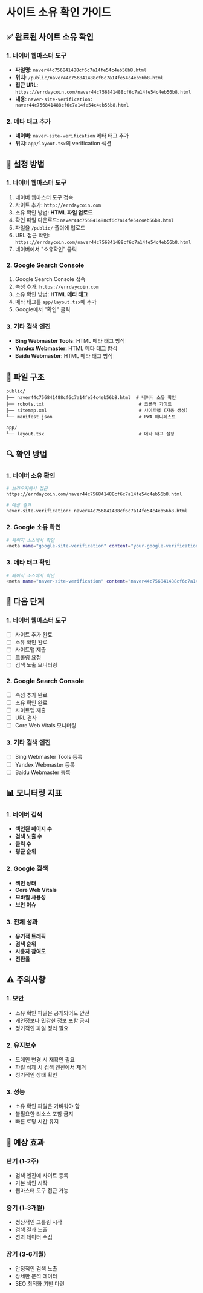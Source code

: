 # 사이트 소유 확인 가이드

## ✅ 완료된 사이트 소유 확인

### 1. 네이버 웹마스터 도구
- **파일명**: `naver44c756841488cf6c7a14fe54c4eb56b8.html`
- **위치**: `/public/naver44c756841488cf6c7a14fe54c4eb56b8.html`
- **접근 URL**: `https://errdaycoin.com/naver44c756841488cf6c7a14fe54c4eb56b8.html`
- **내용**: `naver-site-verification: naver44c756841488cf6c7a14fe54c4eb56b8.html`

### 2. 메타 태그 추가
- **네이버**: `naver-site-verification` 메타 태그 추가
- **위치**: `app/layout.tsx`의 verification 섹션

## 🔧 설정 방법

### 1. 네이버 웹마스터 도구
1. 네이버 웹마스터 도구 접속
2. 사이트 추가: `http://errdaycoin.com`
3. 소유 확인 방법: **HTML 파일 업로드**
4. 확인 파일 다운로드: `naver44c756841488cf6c7a14fe54c4eb56b8.html`
5. 파일을 `/public/` 폴더에 업로드
6. URL 접근 확인: `https://errdaycoin.com/naver44c756841488cf6c7a14fe54c4eb56b8.html`
7. 네이버에서 "소유확인" 클릭

### 2. Google Search Console
1. Google Search Console 접속
2. 속성 추가: `https://errdaycoin.com`
3. 소유 확인 방법: **HTML 메타 태그**
4. 메타 태그를 `app/layout.tsx`에 추가
5. Google에서 "확인" 클릭

### 3. 기타 검색 엔진
- **Bing Webmaster Tools**: HTML 메타 태그 방식
- **Yandex Webmaster**: HTML 메타 태그 방식
- **Baidu Webmaster**: HTML 메타 태그 방식

## 📁 파일 구조

```
public/
├── naver44c756841488cf6c7a14fe54c4eb56b8.html  # 네이버 소유 확인
├── robots.txt                                   # 크롤러 가이드
├── sitemap.xml                                  # 사이트맵 (자동 생성)
└── manifest.json                                # PWA 매니페스트

app/
└── layout.tsx                                   # 메타 태그 설정
```

## 🔍 확인 방법

### 1. 네이버 소유 확인
```bash
# 브라우저에서 접근
https://errdaycoin.com/naver44c756841488cf6c7a14fe54c4eb56b8.html

# 예상 결과
naver-site-verification: naver44c756841488cf6c7a14fe54c4eb56b8.html
```

### 2. Google 소유 확인
```bash
# 페이지 소스에서 확인
<meta name="google-site-verification" content="your-google-verification-code" />
```

### 3. 메타 태그 확인
```bash
# 페이지 소스에서 확인
<meta name="naver-site-verification" content="naver44c756841488cf6c7a14fe54c4eb56b8" />
```

## 🚀 다음 단계

### 1. 네이버 웹마스터 도구
- [ ] 사이트 추가 완료
- [ ] 소유 확인 완료
- [ ] 사이트맵 제출
- [ ] 크롤링 요청
- [ ] 검색 노출 모니터링

### 2. Google Search Console
- [ ] 속성 추가 완료
- [ ] 소유 확인 완료
- [ ] 사이트맵 제출
- [ ] URL 검사
- [ ] Core Web Vitals 모니터링

### 3. 기타 검색 엔진
- [ ] Bing Webmaster Tools 등록
- [ ] Yandex Webmaster 등록
- [ ] Baidu Webmaster 등록

## 📊 모니터링 지표

### 1. 네이버 검색
- **색인된 페이지 수**
- **검색 노출 수**
- **클릭 수**
- **평균 순위**

### 2. Google 검색
- **색인 상태**
- **Core Web Vitals**
- **모바일 사용성**
- **보안 이슈**

### 3. 전체 성과
- **유기적 트래픽**
- **검색 순위**
- **사용자 참여도**
- **전환율**

## ⚠️ 주의사항

### 1. 보안
- 소유 확인 파일은 공개되어도 안전
- 개인정보나 민감한 정보 포함 금지
- 정기적인 파일 정리 필요

### 2. 유지보수
- 도메인 변경 시 재확인 필요
- 파일 삭제 시 검색 엔진에서 제거
- 정기적인 상태 확인

### 3. 성능
- 소유 확인 파일은 가벼워야 함
- 불필요한 리소스 포함 금지
- 빠른 로딩 시간 유지

## 🎯 예상 효과

### 단기 (1-2주)
- 검색 엔진에 사이트 등록
- 기본 색인 시작
- 웹마스터 도구 접근 가능

### 중기 (1-3개월)
- 정상적인 크롤링 시작
- 검색 결과 노출
- 성과 데이터 수집

### 장기 (3-6개월)
- 안정적인 검색 노출
- 상세한 분석 데이터
- SEO 최적화 기반 마련
